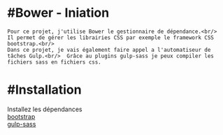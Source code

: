 #Bower - Iniation
=========================
````
Pour ce projet, j'utilise Bower le gestionnaire de dépendance.<br/>  Il permet de gérer les librairies CSS par exemple le framework CSS bootstrap.<br/> 
Dans ce projet, je vais également faire appel a l'automatiseur de tâches Gulp.<br/>  Grâce au plugins gulp-sass je peux compiler les fichiers sass en fichiers css.  
````
#Installation
=============

Installez les dépendances <br/> <a href="https://getbootstrap.com/" target="_blank">bootstrap</a><br/> <a href="https://www.npmjs.com/package/gulp-sass" target="_blank">gulp-sass</a>
